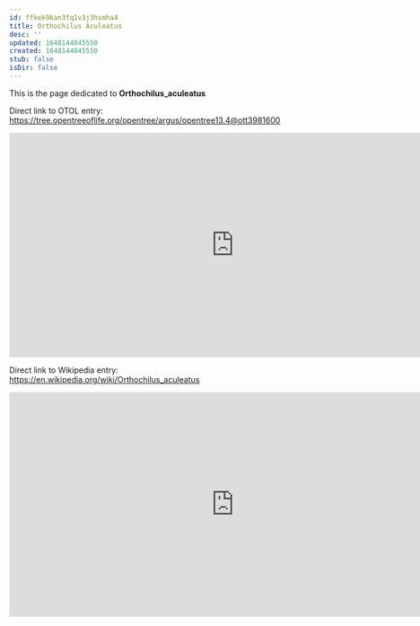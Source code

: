 ```yaml
---
id: ffkek9kan3fq1v3j3hsmha4
title: Orthochilus Aculeatus
desc: ''
updated: 1648144045550
created: 1648144045550
stub: false
isDir: false
---
```

This is the page dedicated to **Orthochilus_aculeatus**


Direct link to OTOL entry: https://tree.opentreeoflife.org/opentree/argus/opentree13.4@ott3981600



<html>
    <body>
    <iframe src="https://tree.opentreeoflife.org/opentree/argus/opentree13.4@ott3981600"
    width="800" height="400" frameborder="0" allowfullscreen> </iframe>
    </body>
</html>
    


Direct link to Wikipedia entry: https://en.wikipedia.org/wiki/Orthochilus_aculeatus



<html>
    <body>
    <iframe src="https://en.wikipedia.org/wiki/Orthochilus_aculeatus"
    width="800" height="400" frameborder="0" allowfullscreen> </iframe>
    </body>
</html>
    

